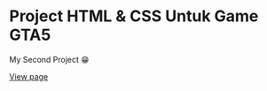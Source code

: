 # Project HTML & CSS Untuk Game GTA5
My Second Project 😁

[View page](https://panduprayudi.github.io/3-project-html-css-lewati-iklan/)
